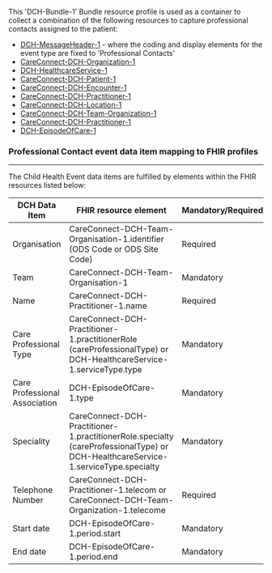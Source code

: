 This 'DCH-Bundle-1' Bundle resource profile is used as a container to collect a combination of the following resources to capture professional contacts assigned to the patient:

- [DCH-MessageHeader-1] - where the coding and display elements for the event type are fixed to 'Professional Contacts'
- [CareConnect-DCH-Organization-1]
- [DCH-HealthcareService-1]
- [CareConnect-DCH-Patient-1]
- [CareConnect-DCH-Encounter-1]
- [CareConnect-DCH-Practitioner-1]
- [CareConnect-DCH-Location-1]
- [CareConnect-DCH-Team-Organization-1]
- [CareConnect-DCH-Practitioner-1]
- [DCH-EpisodeOfCare-1]

### Professional Contact event data item mapping to FHIR profiles ###
----------
The Child Health Event data items are fulfilled by elements within the FHIR resources listed below:
                                                                                                   
| DCH Data Item                 | FHIR resource element                                                                                                             | Mandatory/Required/Optional |
|-------------------------------|-----------------------------------------------------------------------------------------------------------------------------------|-----------------------------|
| Organisation                  | CareConnect-DCH-Team-Organisation-1.identifier (ODS Code or ODS Site Code)                                                        | Required                    |
| Team                          | CareConnect-DCH-Team-Organisation-1                                                                                               | Mandatory                   |
| Name                          | CareConnect-DCH-Practitioner-1.name                                                                                               | Required                    |
| Care Professional Type        | CareConnect-DCH-Practitioner-1.practitionerRole (careProfessionalType) or DCH-HealthcareService-1.serviceType.type                | Mandatory                   |
| Care Professional Association | DCH-EpisodeOfCare-1.type                                                                                                          | Mandatory                   |
| Speciality                    | CareConnect-DCH-Practitioner-1.practitionerRole.specialty (careProfessionalType) or DCH-HealthcareService-1.serviceType.specialty | Mandatory                   |
| Telephone Number              | CareConnect-DCH-Practitioner-1.telecom or CareConnect-DCH-Team-Organization-1.telecome                                            | Required                    |
| Start date                    | DCH-EpisodeOfCare-1.period.start                                                                                                  | Mandatory                   |
| End date                      | DCH-EpisodeOfCare-1.period.end                                                                                                    | Mandatory                   |

[DCH-MessageHeader-1]:dch-messageheader-1.html
[CareConnect-DCH-Organization-1]:careconnect-dch-organization-1.html
[CareConnect-DCH-Patient-1]:careconnect-dch-patient-1.html
[CareConnect-DCH-Encounter-1]:careconnect-dch-encounter-1.html
[CareConnect-DCH-Practitioner-1]:careconnect-dch-practitioner-1.html
[CareConnect-DCH-Location-1]:careconnect-dch-location-1.html
[CareConnect-DCH-Team-Organization-1]:careconnect-dch-team-organization-1.html
[CareConnect-DCH-Practitioner-1]:careconnect-dch-practitioner-1.html
[DCH-HealthcareService-1]:dch-healthcareservice-1.html
[DCH-EpisodeOfCare-1]:dch-episodeofcare-1.html
